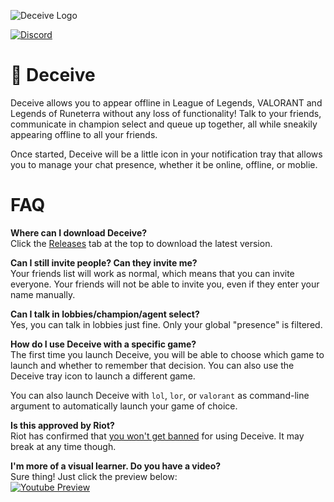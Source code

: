 ![Deceive Logo](http://i.thijsmolendijk.nl/deceive.png)

[![Discord](https://discordapp.com/api/guilds/249481856687407104/widget.png?style=shield)](https://discord.gg/bfxdsRC)

# :tophat: Deceive

Deceive allows you to appear offline in League of Legends, VALORANT and Legends of Runeterra without any loss of functionality! Talk to your friends, communicate in champion select and queue up together, all while sneakily appearing offline to all your friends.

Once started, Deceive will be a little icon in your notification tray that allows you to manage your chat presence, whether it be online, offline, or moblie.

# FAQ

**Where can I download Deceive?**  
Click the [Releases](https://github.com/molenzwiebel/Deceive/releases) tab at the top to download the latest version.

**Can I still invite people? Can they invite me?**  
Your friends list will work as normal, which means that you can invite everyone. Your friends will not be able to invite you, even if they enter your name manually.

**Can I talk in lobbies/champion/agent select?**  
Yes, you can talk in lobbies just fine. Only your global "presence" is filtered.

**How do I use Deceive with a specific game?**  
The first time you launch Deceive, you will be able to choose which game to launch and whether to remember that decision. You can also use the Deceive tray icon to launch a different game.

You can also launch Deceive with `lol`, `lor`, or `valorant` as command-line argument to automatically launch your game of choice.

**Is this approved by Riot?**  
Riot has confirmed that [you won't get banned](https://i.thijsmolendijk.nl/deceive_ok.png) for using Deceive. It may break at any time though.

**I'm more of a visual learner. Do you have a video?**  
Sure thing! Just click the preview below:  
[![Youtube Preview](http://img.youtube.com/vi/bfsbtd39GqE/maxresdefault.jpg)](https://youtu.be/bfsbtd39GqE)
